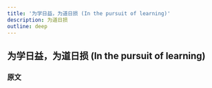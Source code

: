 ```yaml
---
title: '为学日益，为道日损 (In the pursuit of learning)'
description: 为道日损
outline: deep
---
```


## 为学日益，为道日损 (In the pursuit of learning)

### 原文

